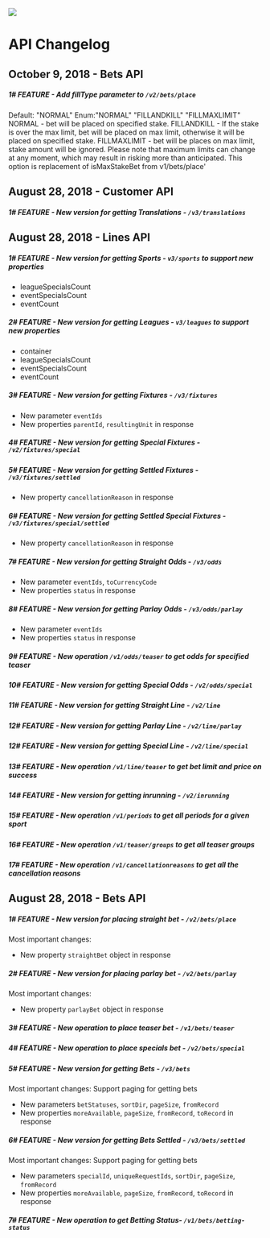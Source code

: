  [<img _ngcontent-c2="" src="https://avatars1.githubusercontent.com/u/28770833?s=88&v=4" style="background-color: transparent;">](https://ps3838api.github.io)

 
 #  **API Changelog**

## October 9, 2018 - Bets API 
##### 1# <span>FEATURE</span>  - Add fillType parameter to `/v2/bets/place` 
Default: "NORMAL"
Enum:"NORMAL" "FILLANDKILL" "FILLMAXLIMIT"
NORMAL - bet will be placed on specified stake.
FILLANDKILL - If the stake is over the max limit, bet will be placed on max limit, otherwise it will be placed on specified stake.
FILLMAXLIMIT - bet will be places on max limit, stake amount will be ignored. Please note that maximum limits can change at any moment, which may result in risking more than anticipated. This option is replacement of isMaxStakeBet from v1/bets/place'


## August 28, 2018 - Customer API
##### 1# <span>FEATURE</span>  - New version for getting Translations - `/v3/translations` 
  

## August 28, 2018 - Lines API

##### 1# <span>FEATURE</span>  - New version for getting Sports - `v3/sports` to support new properties
  + leagueSpecialsCount
  + eventSpecialsCount
  + eventCount

##### 2# <span>FEATURE</span>  - New version for getting Leagues - `v3/leagues` to support new properties
  + container
  + leagueSpecialsCount
  + eventSpecialsCount
  + eventCount

##### 3# <span>FEATURE</span>  - New version for getting Fixtures  - `/v3/fixtures`
 + New parameter `eventIds` 
 + New properties `parentId`, `resultingUnit` in response
 
##### 4# <span>FEATURE</span>  - New version for getting Special Fixtures - `/v2/fixtures/special`

##### 5# <span>FEATURE</span>  - New version for getting Settled Fixtures - `/v3/fixtures/settled`
 + New property `cancellationReason` in response

##### 6# <span>FEATURE</span>  - New version for getting Settled Special Fixtures - `/v3/fixtures/special/settled`
 + New property `cancellationReason` in response
 
##### 7# <span>FEATURE</span>  - New version for getting Straight Odds  - `/v3/odds`
 + New parameter `eventIds`, `toCurrencyCode`
 + New properties `status` in response
 
##### 8# <span>FEATURE</span>  - New version for getting Parlay Odds  - `/v3/odds/parlay`
 + New parameter `eventIds`
 + New properties `status` in response
 
##### 9# <span>FEATURE</span>  - New operation `/v1/odds/teaser` to get odds for specified teaser
  
##### 10# <span>FEATURE</span>  - New version for getting Special Odds - `/v2/odds/special`

##### 11# <span>FEATURE</span>  - New version for getting Straight Line - `/v2/line`

##### 12# <span>FEATURE</span>  - New version for getting Parlay Line - `/v2/line/parlay`

##### 12# <span>FEATURE</span>  - New version for getting Special Line - `/v2/line/special`

##### 13# <span>FEATURE</span>  - New operation `/v1/line/teaser` to get bet limit and price on success

##### 14# <span>FEATURE</span>  - New version for getting inrunning - `/v2/inrunning`
  
##### 15# <span>FEATURE</span>  - New operation `/v1/periods` to get all periods for a given sport
  
##### 16# <span>FEATURE</span>  - New operation `/v1/teaser/groups` to get all teaser groups
  
##### 17# <span>FEATURE</span>  - New operation `/v1/cancellationreasons` to get all the cancellation reasons


## August 28, 2018 - Bets API 

##### 1# <span>FEATURE</span>  - New version for placing straight bet - `/v2/bets/place` 
Most important changes:
  + New property `straightBet` object in response 
  
##### 2# <span>FEATURE</span>  - New version for placing parlay bet - `/v2/bets/parlay` 
Most important changes:
  + New property `parlayBet` object in response 
  
##### 3# <span>FEATURE</span>  - New operation to place teaser bet - `/v1/bets/teaser`

##### 4# <span>FEATURE</span>  - New operation to place specials bet - `/v2/bets/special`

##### 5# <span>FEATURE</span>  - New version for getting Bets - `/v3/bets` 
Most important changes: Support paging for getting bets  
  + New parameters `betStatuses`, `sortDir`, `pageSize`, `fromRecord`
  + New properties `moreAvailable`, `pageSize`, `fromRecord`, `toRecord` in response 
    
##### 6# <span>FEATURE</span>  - New version for getting Bets Settled - `/v3/bets/settled` 
Most important changes: Support paging for getting bets  
  + New parameters `specialId`, `uniqueRequestIds`, `sortDir`, `pageSize`, `fromRecord`
  + New properties `moreAvailable`, `pageSize`, `fromRecord`, `toRecord` in response 

##### 7# <span>FEATURE</span>  - New operation to get Betting Status- `/v1/bets/betting-status`




